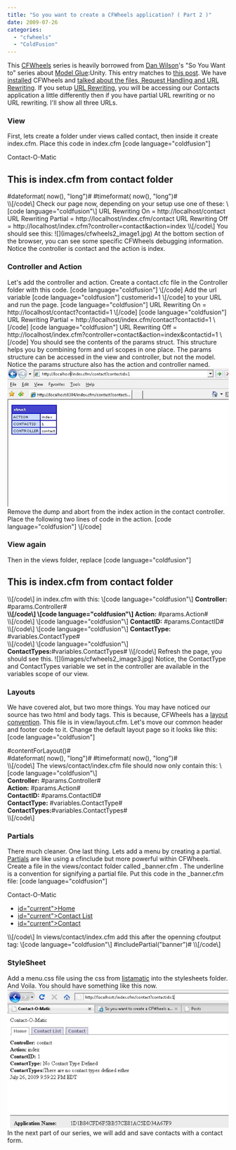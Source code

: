 ```yaml
---
title: "So you want to create a CFWheels application? ( Part 2 )"
date: 2009-07-26
categories: 
  - "cfwheels"
  - "ColdFusion"
---
```


This [CFWheels](http://cfwheels.org) series is heavily borrowed from [Dan Wilson](http://www.nodans.com/ "Dan Wilson")'s "So You Want to" series about [Model Glue](http://www.model-glue.com/ "Model Glue"):Unity. This entry matches to [this post](http://www.nodans.com/index.cfm/2007/1/21/So-you-want-to-build-a-Model-Glue-Application-Part-2 "this post"). We have [installed](/so-you-want-to-install-cfwheels "installed") CFWheels and [talked about the files, Request Handling and URL Rewriting](/so-you-want-to-create-a-cfwheels-application-part-1 "talked about the files installed, Request Handling and URL Rewriting"). If you setup [URL Rewriting](http://cfwheels.org/docs/chapter/url-rewriting "URL Rewriting"), you will be accessing our Contacts application a little differently then if you have partial URL rewriting or no URL rewriting. I'll show all three URLs.

### View

First, lets create a folder under views called contact, then inside it create index.cfm. Place this code in index.cfm \[code language="coldfusion"\]
<cfoutput>
<html>
<head>
<title>Contact-O-Matic</title>
<link rel="stylesheet" type="text/css" href="/stylesheets/menu.css" media="screen" />
</head>
<body>
<div>
<div id="banner">Contact-O-Matic</div>
<div>
<div>
<h2>This is index.cfm from contact folder</h2>
</div>
</div>
<div id="footer">
 #dateformat( now(), "long")# #timeformat( now(), "long")#
</div>
</div>
</body>
</html>
</cfoutput>
\\[/code\] Check our page now, depending on your setup use one of these: \[code language="coldfusion"\]
URL Rewriting On = http://localhost/contact
URL Rewriting Partial = http://localhost/index.cfm/contact
URL Rewriting Off = http://localhost/index.cfm?controller=contact&action=index
\\[/code\] You should see this: ![](images/cfwheels2_image1.jpg) At the bottom section of the browser, you can see some specific CFWheels debugging information. Notice the controller is contact and the action is index.

### Controller and Action

Let's add the controller and action. Create a contact.cfc file in the Controller folder with this code. \[code language="coldfusion"\]
<cfcomponent extends="Controller">
<cffunction name="index">
<cfdump var="#params#">
<cfabort>
</cffunction>
</cfcomponent>
\\[/code\] Add the url variable \[code language="coldfusion"\]
customerid=1
\\[/code\] to your URL and run the page. \[code language="coldfusion"\]
URL Rewriting On = http://localhost/contact?contactid=1
\\[/code\] \[code language="coldfusion"\]
URL Rewriting Partial = http://localhost/index.cfm/contact?contactid=1
\\[/code\] \[code language="coldfusion"\]
URL Rewriting Off = http://localhost/index.cfm?controller=contact&action=index&contactid=1
\\[/code\] You should see the contents of the params struct. This structure helps you by combining form and url scopes in one place. The params structure can be accessed in the view and controller, but not the model. Notice the params structure also has the action and controller named. ![](images/cfwheels2_image2.jpg) Remove the dump and abort from the index action in the contact controller. Place the following two lines of code in the action. \[code language="coldfusion"\]
<cfset contacttype = "No Contact Type Defined" />
<cfset ContactTypes = "There are no contact types defined either" />
\\[/code\]

### View again

Then in the views folder, replace \[code language="coldfusion"\]
<h2>This is index.cfm from contact folder</h2>
\\[/code\] in index.cfm with this: \[code language="coldfusion"\]
<strong>Controller:</strong> #params.Controller#<br /><strong>
\\[/code\] \[code language="coldfusion"\]
Action:</strong> #params.Action#<br />
\\[/code\] \[code language="coldfusion"\]
<strong>ContactID:</strong> #params.ContactID#<br />
\\[/code\] \[code language="coldfusion"\]
<strong>ContactType:</strong> #variables.ContactType#<br />
\\[/code\] \[code language="coldfusion"\]
<strong>ContactTypes:</strong>#variables.ContactTypes#
\\[/code\] Refresh the page, you should see this. ![](images/cfwheels2_image3.jpg) Notice, the ContactType and ContactTypes variable we set in the controller are available in the variables scope of our view.

### Layouts

We have covered alot, but two more things. You may have noticed our source has two html and body tags. This is because, CFWheels has a [layout convention](http://cfwheels.org/docs/chapter/using-layouts). This file is in view/layout.cfm. Let's move our common header and footer code to it. Change the default layout page so it looks like this: \[code language="coldfusion"\]
<!--- Place HTML here that should be used as the default layout of your application --->
<html>
<head>
<title>Contact-O-Matic</title>
<link rel="stylesheet" type="text/css" href="/stylesheets/menu.css" media="screen" />
</head>
<body>
<div>
 <cfoutput>#contentForLayout()#</cfoutput>
<div id="footer">
<cfoutput>#dateformat( now(), "long")# #timeformat( now(), "long")# </cfoutput>
</div>
</div>
</body>
</html>
\\[/code\] The views/contact/index.cfm file should now only contain this: \[code language="coldfusion"\]
<cfoutput>
<div>
<div>
<strong>Controller:</strong> #params.Controller#<br />
<strong>Action:</strong> #params.Action#<br />
<strong>ContactID:</strong> #params.ContactID#<br />
<strong>ContactType:</strong> #variables.ContactType#<br />
<strong>ContactTypes:</strong>#variables.ContactTypes#<br />
</div>
</div>
</cfoutput>
\\[/code\]

### Partials

There much cleaner. One last thing. Lets add a menu by creating a partial. [Partials](http://cfwheels.org/docs/chapter/partials) are like using a cfinclude but more powerful within CFWheels. Create a file in the views/contact folder called \_banner.cfm . The underline is a convention for signifying a partial file. Put this code in the \_banner.cfm file: \[code language="coldfusion"\]
<div id="banner">
 Contact-O-Matic
 <ul id="navlist">
 <li><a href="#" <cfif params.action IS "index">id="current"</cfif>>Home</a></li>
 <li><a href="#" <cfif params.action IS "contactList">id="current"</cfif>>Contact List</a></li>
 <li><a href="#" <cfif params.action IS "contact">id="current"</cfif>>Contact</a></li>
 </ul>
</div>
\\[/code\] In views/contact/index.cfm add this after the openning cfoutput tag: \[code language="coldfusion"\]
#includePartial("banner")#
\\[/code\]

### StyleSheet

Add a menu.css file using the css from [listamatic](http://css.maxdesign.com.au/listamatic/horizontal05.htm) into the stylesheets folder. And Voila. You should have something like this now. ![](images/cfwheels2_image4.jpg) In the next part of our series, we will add and save contacts with a contact form.
